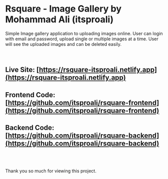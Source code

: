 # Rsquare - Image Gallery by Mohammad Ali (itsproali)

Simple Image gallery application to uploading images online. User can login with email and password, upload single or multiple images at a time. User will see the uploaded images and can be deleted easily.

<br>

## Live Site: [https://rsquare-itsproali.netlify.app](https://rsquare-itsproali.netlify.app)

## Frontend Code: [https://github.com/itsproali/rsquare-frontend](https://github.com/itsproali/rsquare-frontend)

## Backend Code: [https://github.com/itsproali/rsquare-backend](https://github.com/itsproali/rsquare-backend)

<br>
<br>

Thank you so much for viewing this project.
